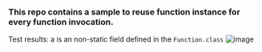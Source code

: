 ### This repo contains a sample to reuse function instance for every function invocation. 
Test results: a is an non-static field defined in the `Function.class`
![image](https://user-images.githubusercontent.com/89094811/221708116-36d57883-b2c2-40fa-8bb7-9592182455d7.png)
